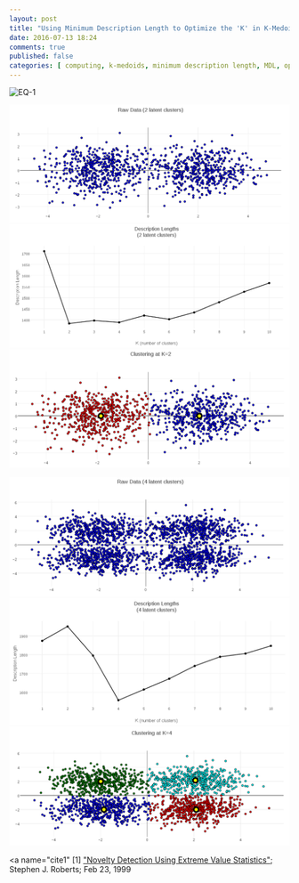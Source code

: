 ```yaml
---
layout: post
title: "Using Minimum Description Length to Optimize the 'K' in K-Medoids"
date: 2016-07-13 18:24
comments: true
published: false
categories: [ computing, k-medoids, minimum description length, MDL, optimization ]
---
```


![EQ-1](/assets/images/xmedoids/z7zf8sl.png)

![K2-Raw](/assets/images/xmedoids/k2_raw.png)
![K2-MDL](/assets/images/xmedoids/k2_mdl.png)
![K2-Clusters](/assets/images/xmedoids/k2_clusters.png)

![K4-Raw](/assets/images/xmedoids/k4_raw.png)
![K4-MDL](/assets/images/xmedoids/k4_mdl.png)
![K4-Clusters](/assets/images/xmedoids/k4_clusters.png)

<a name="cite1"</a>
[1] ["Novelty Detection Using Extreme Value Statistics"](http://citeseerx.ist.psu.edu/viewdoc/download?doi=10.1.1.49.1338&rep=rep1&type=pdf); Stephen J. Roberts; Feb 23, 1999
